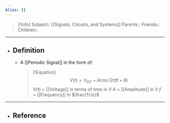 ```yaml
---
Alias: []
---
```

> [!Info]
> Subject:: [[Signals, Circuits, and Systems]]
> Parents:: 
> Friends:: 
> Children:: 
---
- ## Definition
	- A [[Periodic Signal]] in the form of:
	  > [!Equation]
	  > $$V(t)=V_{DC}+A\cos(2\pi ft+\theta)$$
	  > $V(t)$ = [[Voltage]] in terms of time in $V$
	  > $A$ = [[Amplitude]] in $V$
	  > $f$ = [[Frequency]] in $\frac{1}{s}$
	  > 
---
- ## Reference